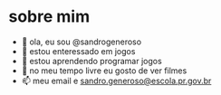 # sobre mim 
- 👋 ola, eu sou @sandrogeneroso
- 👀 estou enteressado em jogos
- 🌱 estou aprendendo programar jogos
- 💞️ no meu tempo livre eu gosto de ver filmes
- 📫 meu email e sandro.generoso@escola.pr.gov.br

<!---
sandrogeneroso/sandrogeneroso is a ✨ special ✨ repository because its `README.md` (this file) appears on your GitHub profile.
You can click the Preview link to take a look at your changes.
--->
